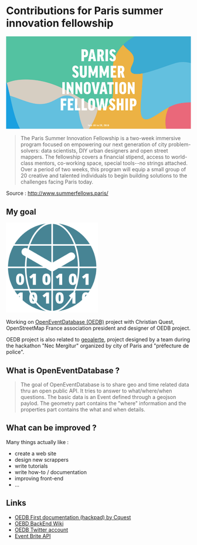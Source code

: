 # Contributions for Paris summer innovation fellowship

<img src="/img/paris-fellows-start-page.png" width="700">


> The Paris Summer Innovation Fellowship is a two-week immersive program focused on empowering our next generation of city problem-solvers: data scientists, DIY urban designers and open street mappers.
> The fellowship covers a financial stipend, access to world-class mentors, co-working space, special tools--no strings attached. Over a period of two weeks, this program will equip a small group of 20 creative and talented individuals to begin building solutions to the challenges facing Paris today.

Source : http://www.summerfellows.paris/

## My goal

<img src="/img/oedb-logo.png" width="250">

Working on [OpenEventDatabase (OEDB)](https://github.com/openeventdatabase) project with Christian Quest, OpenStreetMap France association president and designer of OEDB project.

OEDB project is also related to [geoalerte](https://github.comcommunaute-cimi/nm-geoalerte-back), project designed by a team during the hackathon "Nec Mergitur" organized by city of Paris and "préfecture de police".

## What is OpenEventDatabase ?

> The goal of OpenEventDatabase is to share geo and time related data thru an open public API.
It tries to answer to what/where/when questions.
The basic data is an Event defined through a geojson paylod.
The geometry part contains the "where" information and the properties part contains the what and when details.

## What can be improved ?

Many things actually like : 
* create a web site
* design new scrappers
* write tutorials
* write how-to / documentation
* improving front-end
* ...

## Links

* [OEDB First documentation (hackpad) by Cquest ](https://cquest.hackpad.com/openeventdatabase.org-0sqdV6KBCqD)
* [OEBD BackEnd Wiki](https://github.com/openeventdatabase/backend/wiki)
* [OEDB Twitter account](https://twitter.com/openEventDb)
* [Event Brite API](https://www.eventbrite.com/developer/v3/formats/event/#ebapi-std:format-event)
